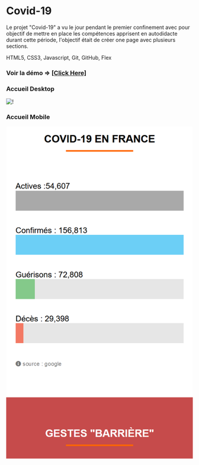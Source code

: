 # Covid-19
Le projet "Covid-19" a vu le jour pendant le premier confinement avec pour objectif de mettre en place les compétences apprisent en autodidacte durant cette période, l'objectif était de créer one page avec plusieurs sections.

HTML5, CSS3, Javascript, Git, GitHub, Flex 

### Voir la démo => [[Click Here]](https://hassanelgallouchi.github.io/covid19/)

### Accueil Desktop
![!](./assets/covid19_desktop.jpg)

### Accueil Mobile
![!](./assets/covid19_mobile.png)

